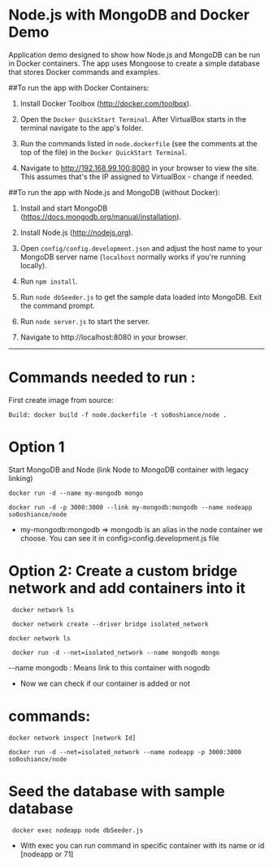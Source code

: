 # Node.js with MongoDB and Docker Demo

Application demo designed to show how Node.js and MongoDB can be run in Docker containers.
The app uses Mongoose to create a simple database that stores Docker commands and examples.

##To run the app with Docker Containers:

1. Install Docker Toolbox (http://docker.com/toolbox).

2. Open the `Docker QuickStart Terminal`. After VirtualBox starts in the terminal navigate to the app's folder.

3. Run the commands listed in `node.dockerfile` (see the comments at the top of the file) in the `Docker QuickStart Terminal`.

4. Navigate to http://192.168.99.100:8080 in your browser to view the site. This assumes that's the IP assigned to VirtualBox - change if needed.

##To run the app with Node.js and MongoDB (without Docker):

1. Install and start MongoDB (https://docs.mongodb.org/manual/installation).

2. Install Node.js (http://nodejs.org).

3. Open `config/config.development.json` and adjust the host name to your MongoDB server name (`localhost` normally works if you're running locally).

4. Run `npm install`.

5. Run `node dbSeeder.js` to get the sample data loaded into MongoDB. Exit the command prompt.

6. Run `node server.js` to start the server.

7. Navigate to http://localhost:8080 in your browser.

---

# Commands needed to run :

First create image from source:

    Build: docker build -f node.dockerfile -t so0oshiance/node .

# Option 1

Start MongoDB and Node (link Node to MongoDB container with legacy linking)

    docker run -d --name my-mongodb mongo

    docker run -d -p 3000:3000 --link my-mongodb:mongodb --name nodeapp so0oshiance/node

- my-mongodb:mongodb => mongodb is an alias in the node container we choose. You can see it in config>config.development.js file

# Option 2: Create a custom bridge network and add containers into it

     docker network ls

     docker network create --driver bridge isolated_network

    docker network ls

     docker run -d --net=isolated_network --name mongodb mongo

--name mongodb : Means link to this container with nogodb

- Now we can check if our container is added or not

# commands:

    docker network inspect [network Id]

    docker run -d --net=isolated_network --name nodeapp -p 3000:3000 so0oshiance/node

# Seed the database with sample database

     docker exec nodeapp node dbSeeder.js

- With exec you can run command in specific container with its name or id [nodeapp or 71]

